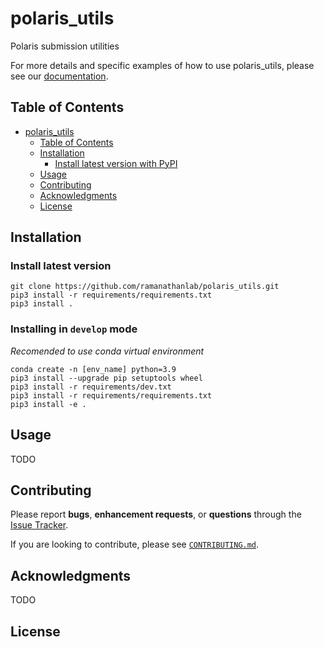 # polaris_utils

<!-- TODO: Add badges -->
<!-- [![PyPI version](https://badge.fury.io/py/mdlearn.svg)](https://badge.fury.io/py/mdlearn) -->
<!-- [![Documentation Status](https://readthedocs.org/projects/mdlearn/badge/?version=latest)](https://mdlearn.readthedocs.io/en/latest/?badge=latest) -->

Polaris submission utilities 

For more details and specific examples of how to use polaris_utils, please see our [documentation](https://readthedocs.org/).

## Table of Contents
- [polaris_utils](#polarisutils)
  - [Table of Contents](#table-of-contents)
  - [Installation](#installation)
    - [Install latest version with PyPI](#install-latest-version-with-pypi)
  - [Usage](#usage)
  - [Contributing](#contributing)
  - [Acknowledgments](#acknowledgments)
  - [License](#license)

## Installation

### Install latest version

```
git clone https://github.com/ramanathanlab/polaris_utils.git
pip3 install -r requirements/requirements.txt
pip3 install .
``` 

### Installing in `develop` mode
*Recomended to use conda virtual environment*
```
conda create -n [env_name] python=3.9
pip3 install --upgrade pip setuptools wheel
pip3 install -r requirements/dev.txt
pip3 install -r requirements/requirements.txt
pip3 install -e .
```

## Usage

TODO

## Contributing

Please report **bugs**, **enhancement requests**, or **questions** through the [Issue Tracker](https://github.com/KPHippe/polaris_utils/issues).

If you are looking to contribute, please see [`CONTRIBUTING.md`](https://github.com/KPHippe/polaris_utils/blob/main/CONTRIBUTING.md).


## Acknowledgments

TODO

## License

<!-- polaris_utils has a TODO license, as seen in the [LICENSE](https://github.com/ramanathanlab/mdlearn/blob/main/LICENSE) file. -->

